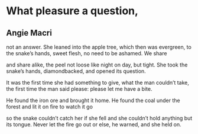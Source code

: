 # What pleasure a question,
## Angie Macri
not an answer. She leaned
into the apple tree, which then
was evergreen, to the snake’s
hands, sweet flesh, no need
to be ashamed. We share

and share alike, the peel
not loose like night on day,
but tight. She took the snake’s
hands, diamondbacked,
and opened its question.

It was the first time she had
something to give, what
the man couldn’t take, the first time
the man said please:
please let me have a bite.

He found the iron ore
and brought it home.
He found the coal under
the forest and lit it on fire
to watch it go

so the snake couldn’t catch her
if she fell and she couldn’t
hold anything but its tongue.
Never let the fire go out or else,
he warned, and she held on.